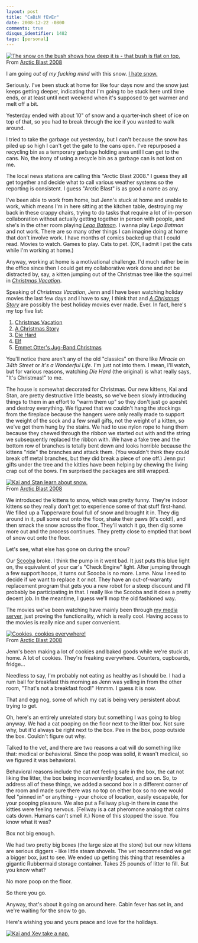 ```yaml
---
layout: post
title: "CaBiN fEvEr"
date: 2008-12-22 -0800
comments: true
disqus_identifier: 1482
tags: [personal]
---
```

[![The snow on the bush shows how deep it is - that bush is flat on top.](http://lh4.ggpht.com/_P1NCAbHEm2Q/SU_MNwix5wI/AAAAAAAAAvU/Nbt9Ilq60_U/s288/IMG00087.jpg)](http://picasaweb.google.com/lh/photo/l-7VNAgmOIh-Gs-7xPjQWA?feat=embedwebsite)<br />From [Arctic Blast 2008](http://picasaweb.google.com/travis.illig/ArcticBlast2008?feat=embedwebsite)

I am going *out of my fucking mind* with this snow. [I hate
snow.](/archive/2005/12/01/why-i-hate-snow.aspx)

Seriously. I've been stuck at home for like four days now and the snow
just keeps getting deeper, indicating that I'm going to be stuck here
until time ends, or at least until next weekend when it's supposed to
get warmer and melt off a bit.

Yesterday ended with about 10" of snow and a quarter-inch sheet of ice
on top of that, so you had to break through the ice if you wanted to
walk around.

I tried to take the garbage out yesterday, but I can't because the snow
has piled up so high I can't get the gate to the cans open. I've
repurposed a recycling bin as a temporary garbage holding area until I
can get to the cans. No, the irony of using a recycle bin as a garbage
can is not lost on me.

The local news stations are calling this "Arctic Blast 2008." I guess
they all get together and decide what to call various weather systems so
the reporting is consistent. I guess "Arctic Blast" is as good a name as
any.

I've been able to work from home, but Jenn's stuck at home and unable to
work, which means I'm in here sitting at the kitchen table, destroying
my back in these crappy chairs, trying to do tasks that require a lot of
in-person collaboration without actually getting together in person with
people, and she's in the other room playing *[Lego
Batman](http://www.amazon.com/gp/product/B000ZKBJY6?ie=UTF8&tag=mhsvortex&linkCode=as2&camp=1789&creative=9325&creativeASIN=B000ZKBJY6)*.
I wanna play *Lego Batman* and not work. There are so many other things
I can imagine doing at home that don't involve work. I have months of
comics backed up that I could read. Movies to watch. Games to play. Cats
to pet. (OK, I admit I pet the cats while I'm working at home.)

Anyway, working at home is a motivational challenge. I'd much rather be
in the office since then I could get my collaborative work done and not
be distracted by, say, a kitten jumping out of the Christmas tree like
the squirrel in *[Christmas
Vacation](http://www.amazon.com/gp/product/B000VBIGD6?ie=UTF8&tag=mhsvortex&linkCode=as2&camp=1789&creative=9325&creativeASIN=B000VBIGD6)*.

Speaking of *Christmas Vacation*, Jenn and I have been watching holiday
movies the last few days and I have to say, I think that and *[A
Christmas
Story](http://www.amazon.com/gp/product/B0000AYJUW?ie=UTF8&tag=mhsvortex&linkCode=as2&camp=1789&creative=9325&creativeASIN=B0000AYJUW)*
are possibly the best holiday movies ever made. Ever. In fact, here's my
top five list:

1.  [Christmas
    Vacation](http://www.amazon.com/gp/product/B000VBIGD6?ie=UTF8&tag=mhsvortex&linkCode=as2&camp=1789&creative=9325&creativeASIN=B000VBIGD6)
2.  [A Christmas
    Story](http://www.amazon.com/gp/product/B000VBIGD6?ie=UTF8&tag=mhsvortex&linkCode=as2&camp=1789&creative=9325&creativeASIN=B000VBIGD6)
3.  [Die
    Hard](http://www.amazon.com/gp/product/B000O77SRC?ie=UTF8&tag=mhsvortex&linkCode=as2&camp=1789&creative=9325&creativeASIN=B000O77SRC)
4.  [Elf](http://www.amazon.com/gp/product/B001E5CH0G?ie=UTF8&tag=mhsvortex&linkCode=as2&camp=1789&creative=9325&creativeASIN=B001E5CH0G)
5.  [Emmet Otter's Jug-Band
    Christmas](http://www.amazon.com/gp/product/B001EN5I4A?ie=UTF8&tag=mhsvortex&linkCode=as2&camp=1789&creative=9325&creativeASIN=B001EN5I4A)

You'll notice there aren't any of the old "classics" on there like
*Miracle on 34th Street* or *It's a Wonderful Life*. I'm just not into
them. I mean, I'll watch, but for various reasons, watching *Die Hard*
(the original) is what really says, "It's Christmas!" to me.

The house is somewhat decorated for Christmas. Our new kittens, Kai and
Stan, are pretty destructive little beasts, so we've been slowly
introducing things to them in an effort to "warm them up" so they don't
just go apeshit and destroy everything. We figured that we couldn't hang
the stockings from the fireplace because the hangers were only really
made to support the weight of the sock and a few small gifts, not the
weight of a kitten, so we've got them hung by the stairs. We had to use
nylon rope to hang them because they chewed through the ribbon we
started out with and the string we subsequently replaced the ribbon
with. We have a fake tree and the bottom row of branches is totally bent
down and looks horrible because the kittens "ride" the branches and
attack them. (You wouldn't think they could break off metal branches,
but they did break a piece of one off.) Jenn put gifts under the tree
and the kitties have been helping by chewing the living crap out of the
bows. I'm surprised the packages are still wrapped.

[![Kai and Stan learn about snow.](http://lh3.ggpht.com/_P1NCAbHEm2Q/SU_MNFRfwiI/AAAAAAAAAvE/Fm-hfL4i344/s144/IMG00073.jpg)](http://picasaweb.google.com/lh/photo/-plorqlpCGL4qWTICi3LMw?feat=embedwebsite)<br />From [Arctic Blast 2008](http://picasaweb.google.com/travis.illig/ArcticBlast2008?feat=embedwebsite)

We introduced the kittens to snow, which was pretty funny. They're
indoor kittens so they really don't get to experience some of that stuff
first-hand. We filled up a Tupperware bowl full of snow and brought it
in. They dig around in it, pull some out onto the floor, shake their
paws (it's cold!), and then smack the snow across the floor. They'll
watch it go, then dig some more out and the process continues. They
pretty close to emptied that bowl of snow out onto the floor.

Let's see, what else has gone on during the snow?

Our [Scooba](/archive/2006/12/20/gadgets-that-help-you-clean-house.aspx)
broke. I think the pump in it went bad. It just puts this blue light on,
the equivalent of your car's "Check Engine" light. After jumping through
a few support hoops, it turns out Scooba is no more. Lame. Now I need to
decide if we want to replace it or not. They have an out-of-warranty
replacement program that gets you a new robot for a steep discount and
I'll probably be participating in that. I really like the Scooba and it
does a pretty decent job. In the meantime, I guess we'll mop the old
fashioned way.

The movies we've been watching have mainly been through [my media
server](/archive/2008/09/30/overview-of-my-media-center-solution.aspx),
just proving the functionality, which is really cool. Having access to
the movies is really nice and super convenient.

[![Cookies, cookies everywhere!](http://lh5.ggpht.com/_P1NCAbHEm2Q/SU_gBFolO6I/AAAAAAAAAws/GGhreTU0Os8/s288/IMG00091.jpg)](http://picasaweb.google.com/lh/photo/t5iK4rntEya2ZwuCx7xX9Q?feat=embedwebsite)<br />From [Arctic Blast 2008](http://picasaweb.google.com/travis.illig/ArcticBlast2008?feat=embedwebsite)

Jenn's been making a lot of cookies and baked goods while we're stuck at
home. A lot of cookies. They're freaking everywhere. Counters,
cupboards, fridge...

Needless to say, I'm probably not eating as healthy as I should be. I
had a rum ball for breakfast this morning as Jenn was yelling in from
the other room, "That's not a breakfast food!" Hmmm. I guess it is now.

That and egg nog, some of which my cat is being very persistent about
trying to get.

Oh, here's an entirely unrelated story but something I was going to blog
anyway. We had a cat pooping on the floor next to the litter box. Not
sure why, but it'd always be right next to the box. Pee in the box, poop
outside the box. Couldn't figure out why.

Talked to the vet, and there are two reasons a cat will do something
like that: medical or behavioral. Since the poop was solid, it wasn't
medical, so we figured it was behavioral.

Behavioral reasons include the cat not feeling safe in the box, the cat
not liking the litter, the box being inconveniently located, and so on.
So, to address all of these things, we added a second box in a different
corner of the room and made sure there was no top on either box so no
one would feel "pinned in" or anything - your choice of location, easily
escapable, for your pooping pleasure. We also put a Feliway plug-in
there in case the kitties were feeling nervous. (Feliway is a cat
pheromone analog that calms cats down. Humans can't smell it.) None of
this stopped the issue. You know what it was?

Box not big enough.

We had two pretty big boxes (the large size at the store) but our new
kittens are serious diggers - like little steam shovels. The vet
recommended we get a bigger box, just to see. We ended up getting this
thing that resembles a gigantic Rubbermaid storage container. Takes 25
pounds of litter to fill. But you know what?

No more poop on the floor.

So there you go.

Anyway, that's about it going on around here. Cabin fever has set in,
and we're waiting for the snow to go.

Here's wishing you and yours peace and love for the holidays.

[![Kai and Xev take a
nap.](http://lh3.ggpht.com/_P1NCAbHEm2Q/SU_gBukJ3WI/AAAAAAAAAw0/CQxvF_CmZ0Q/s400/IMG00094.jpg)](http://picasaweb.google.com/lh/photo/IqIqyOYsvl5pSyI2M53hFw?feat=embedwebsite)

